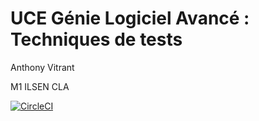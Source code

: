 # UCE Génie Logiciel Avancé : Techniques de tests

Anthony Vitrant

M1 ILSEN CLA

[![CircleCI](https://circleci.com/gh/anthony-vitrant/ceri-m1-techniques-de-test/tree/master.svg?style=svg)](https://circleci.com/gh/anthony-vitrant/ceri-m1-techniques-de-test/tree/master)
